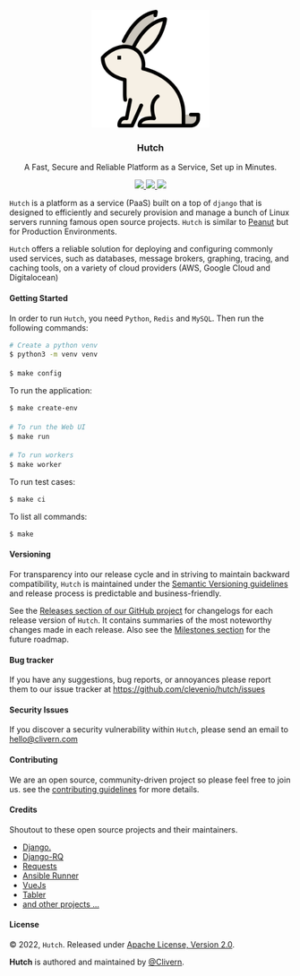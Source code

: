 <p align="center">
    <img alt="Hutch Logo" src="/static/logo.png" width="210" />
    <h3 align="center">Hutch</h3>
    <p align="center">A Fast, Secure and Reliable Platform as a Service, Set up in Minutes.</p>
    <p align="center">
        <a href="https://github.com/Clevenio/Hutch/actions/workflows/api.yml">
            <img src="https://github.com/Clevenio/Hutch/actions/workflows/api.yml/badge.svg"/>
        </a>
        <a href="https://github.com/Clevenio/Hutch/releases">
            <img src="https://img.shields.io/badge/Version-0.1.0-1abc9c.svg">
        </a>
        <a href="https://github.com/Clevenio/Hutch/blob/master/LICENSE">
            <img src="https://img.shields.io/badge/LICENSE-Apache_2-e74c3c.svg">
        </a>
    </p>
</p>

`Hutch` is a platform as a service (PaaS) built on a top of `django` that is designed to efficiently and securely provision and manage a bunch of Linux servers running famous open source projects. `Hutch` is similar to [Peanut](https://github.com/Clivern/Peanut) but for Production Environments.

`Hutch` offers a reliable solution for deploying and configuring commonly used services, such as databases, message brokers, graphing, tracing, and caching tools, on a variety of cloud providers (AWS, Google Cloud and Digitalocean)


#### Getting Started

In order to run `Hutch`, you need `Python`, `Redis` and `MySQL`. Then run the following commands:

```zsh
# Create a python venv
$ python3 -m venv venv

$ make config
```

To run the application:

```zsh
$ make create-env

# To run the Web UI
$ make run

# To run workers
$ make worker
```

To run test cases:

```zsh
$ make ci
```

To list all commands:

```zsh
$ make
```


#### Versioning

For transparency into our release cycle and in striving to maintain backward compatibility, `Hutch` is maintained under the [Semantic Versioning guidelines](https://semver.org/) and release process is predictable and business-friendly.

See the [Releases section of our GitHub project](https://github.com/clevenio/hutch/releases) for changelogs for each release version of `Hutch`. It contains summaries of the most noteworthy changes made in each release. Also see the [Milestones section](https://github.com/clevenio/hutch/milestones) for the future roadmap.


#### Bug tracker

If you have any suggestions, bug reports, or annoyances please report them to our issue tracker at https://github.com/clevenio/hutch/issues


#### Security Issues

If you discover a security vulnerability within `Hutch`, please send an email to [hello@clivern.com](mailto:hello@clivern.com)


#### Contributing

We are an open source, community-driven project so please feel free to join us. see the [contributing guidelines](CONTRIBUTING.md) for more details.


#### Credits

Shoutout to these open source projects and their maintainers.

- [Django.](https://www.djangoproject.com/)
- [Django-RQ](https://github.com/rq/django-rq)
- [Requests](https://github.com/psf/requests)
- [Ansible Runner](https://github.com/ansible/ansible-runner)
- [VueJs](https://github.com/vuejs/vue)
- [Tabler](https://github.com/tabler/tabler)
- [and other projects ...](requirements.txt)


#### License

© 2022, `Hutch`. Released under [Apache License, Version 2.0](https://www.apache.org/licenses/LICENSE-2.0).

**Hutch** is authored and maintained by [@Clivern](https://github.com/clivern).
